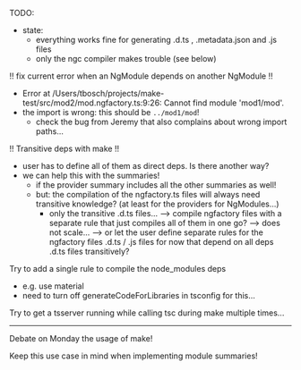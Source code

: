 TODO:
- state:
  * everything works fine for generating .d.ts , .metadata.json and .js files
  * only the ngc compiler makes trouble (see below)

!! fix current error when an NgModule depends on another NgModule !!
  * Error at /Users/tbosch/projects/make-test/src/mod2/mod.ngfactory.ts:9:26: Cannot find module 'mod1/mod'.
  * the import is wrong: this should be `../mod1/mod`!
    - check the bug from Jeremy that also complains about wrong import paths...

!! Transitive deps with make !!
- user has to define all of them as direct deps. Is there another way?
- we can help this with the summaries!
  * if the provider summary includes all the other summaries as well!
  * but: the compilation of the ngfactory.ts files will always need transitive
    knowledge? (at least for the providers for NgModules...)
	- only the transitive .d.ts files...
	--> compile ngfactory files with a separate rule that just compiles
	    all of them in one go? --> does not scale...
	--> or let the user define separate rules for the ngfactory files .d.ts / .js files for now
	    that depend on all deps .d.ts files transitively?

Try to add a single rule to compile the node_modules deps
  * e.g. use material
  * need to turn off generateCodeForLibraries in tsconfig for this...

Try to get a tsserver running while calling tsc during make multiple times...

------
Debate on Monday the usage of make!

Keep this use case in mind when implementing module summaries!
